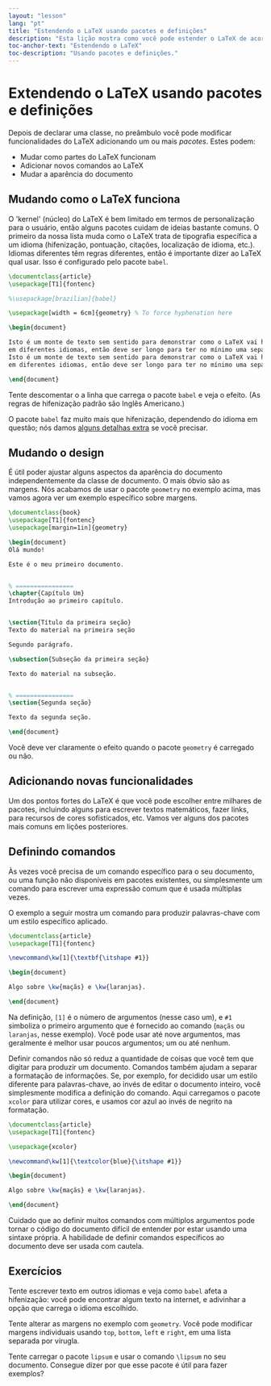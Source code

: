 ```yaml
---
layout: "lesson"
lang: "pt"
title: "Estendendo o LaTeX usando pacotes e definições"
description: "Esta lição mostra como você pode estender o LaTeX de acordo com a sua necessidade e mudar a aparência do document usando diferentes pacotes, e mostra como você pode definir seus próprios comandos."
toc-anchor-text: "Estendendo o LaTeX"
toc-description: "Usando pacotes e definições."
---
```


# Extendendo o LaTeX usando pacotes e definições

Depois de declarar uma classe, no preâmbulo você pode modificar funcionalidades
do LaTeX adicionando um ou mais _pacotes_. Estes podem:

- Mudar como partes do LaTeX funcionam
- Adicionar novos comandos ao LaTeX
- Mudar a aparência do documento

## Mudando como o LaTeX funciona

O 'kernel' (núcleo) do LaTeX é bem limitado em termos de personalização para o
usuário, então alguns pacotes cuidam de ideias bastante comuns.  O primeiro da
nossa lista muda como o LaTeX trata de tipografia específica a um idioma
(hifenização, pontuação, citações, localização de idioma, etc.).  Idiomas
diferentes têm regras diferentes, então é importante dizer ao LaTeX qual usar.
Isso é configurado pelo pacote `babel`.

```latex
\documentclass{article}
\usepackage[T1]{fontenc}

%\usepackage[brazilian]{babel}

\usepackage[width = 6cm]{geometry} % To force hyphenation here

\begin{document}

Isto é um monte de texto sem sentido para demonstrar como o LaTeX vai hifenizar texto
em diferentes idiomas, então deve ser longo para ter no mínimo uma separação silábica.
Isto é um monte de texto sem sentido para demonstrar como o LaTeX vai hifenizar texto
em diferentes idiomas, então deve ser longo para ter no mínimo uma separação silábica.

\end{document}
```

Tente descomentar o a linha que carrega o pacote `babel` e veja o efeito. (As
regras de hifenização padrão são Inglês Americano.)

O pacote `babel` faz muito mais que hifenização, dependendo do idioma em
questão; nós damos [alguns detalhas extra](more-06) se você precisar.

## Mudando o design

É útil poder ajustar alguns aspectos da aparência do documento independentemente
da classe de documento.  O mais óbvio são as margens.  Nós acabamos de usar o
pacote `geometry` no exemplo acima, mas vamos agora ver um exemplo específico
sobre margens.

```latex
\documentclass{book}
\usepackage[T1]{fontenc}
\usepackage[margin=1in]{geometry}

\begin{document}
Olá mundo!

Este é o meu primeiro documento.


% ================
\chapter{Capítulo Um}
Introdução ao primeiro capítulo.


\section{Título da primeira seção}
Texto do material na primeira seção

Segundo parágrafo.

\subsection{Subseção da primeira seção}

Texto do material na subseção.


% ================
\section{Segunda seção}

Texto da segunda seção.

\end{document}
```

Você deve ver claramente o efeito quando o pacote `geometry` é carregado ou não.

## Adicionando novas funcionalidades

Um dos pontos fortes do LaTeX é que você pode escolher entre milhares de
pacotes, incluindo alguns para escrever textos matemáticos, fazer links, para
recursos de cores sofisticados, etc.  Vamos ver alguns dos pacotes mais comuns
em lições posteriores.

## Definindo comandos

Às vezes você precisa de um comando específico para o seu documento, ou uma
função não disponíveis em pacotes existentes, ou simplesmente um comando para
escrever uma expressão comum que é usada múltiplas vezes.

O exemplo a seguir mostra um comando para produzir palavras-chave com um estilo
específico aplicado.

```latex
\documentclass{article}
\usepackage[T1]{fontenc}

\newcommand\kw[1]{\textbf{\itshape #1}}

\begin{document}

Algo sobre \kw{maçãs} e \kw{laranjas}.

\end{document}
```

Na definição, `[1]` é o número de argumentos (nesse caso um), e `#1` simboliza
o primeiro argumento que é fornecido ao comando
(`maçãs` ou `laranjas`, nesse exemplo).  Você pode usar até nove argumentos, mas
geralmente é melhor usar poucos argumentos; um ou até nenhum.

Definir comandos não só reduz a quantidade de coisas que você tem que digitar
para produzir um documento.  Comandos também ajudam a separar a formatação de
informações.  Se, por exemplo, for decidido usar um estilo diferente para
palavras-chave, ao invés de editar o documento inteiro, você simplesmente
modifica a definição do comando.  Aqui carregamos o pacote `xcolor` para
utilizar cores, e usamos cor azul ao invés de negrito na formatação.

```latex
\documentclass{article}
\usepackage[T1]{fontenc}

\usepackage{xcolor}

\newcommand\kw[1]{\textcolor{blue}{\itshape #1}}

\begin{document}

Algo sobre \kw{maçãs} e \kw{laranjas}.

\end{document}
```

Cuidado que ao definir muitos comandos com múltiplos argumentos pode tornar o
código do documento difícil de entender por estar usando uma sintaxe própria.
A habilidade de definir comandos específicos ao documento deve ser usada com
cautela.

## Exercícios

Tente escrever texto em outros idiomas e veja como `babel` afeta a hifenização:
você pode encontrar algum texto na internet, e adivinhar a opção que carrega o
idioma escolhido.

Tente alterar as margens no exemplo com `geometry`.  Você pode modificar margens
individuais usando `top`, `bottom`, `left` e `right`, em uma lista separada por
vírugla.

Tente carregar o pacote `lipsum` e usar o comando `\lipsum` no seu documento.
Consegue dizer por que esse pacote é útil para fazer exemplos?
